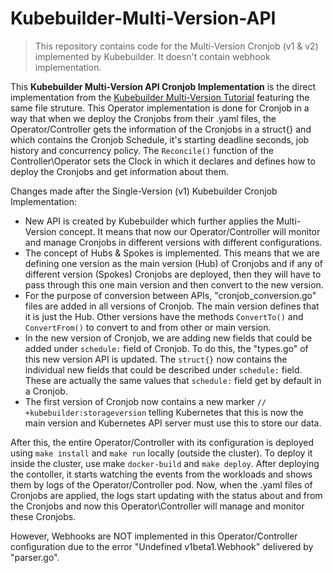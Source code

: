 # Kubebuilder-Multi-Version-API
> This repository contains code for the Multi-Version Cronjob (v1 & v2) implemented by Kubebuilder. It doesn't contain webhook implementation.

This **Kubebuilder Multi-Version API Cronjob Implementation** is the direct implementation from the [Kubebuilder Multi-Version Tutorial](https://book.kubebuilder.io/multiversion-tutorial/tutorial.html) featuring the same file struture. This Operator implementation is done for Cronjob in a way that when we deploy the Cronjobs from their .yaml files, the Operator/Controller gets the information of the Cronjobs in a struct{} and which contains the Cronjob Schedule, it's starting deadline seconds, job history and concurrency policy. The `Reconcile()` function of the Controller\Operator sets the Clock in which it declares and defines how to deploy the Cronjobs and get information about them.

Changes made after the Single-Version (v1) Kubebuilder Cronjob Implementation:
* New API is created by Kubebuilder which further applies the Multi-Version concept. It means that now our Operator/Controller will monitor and manage Cronjobs in different versions with different configurations.
* The concept of Hubs & Spokes is implemented. This means that we are defining one version as the main version (Hub) of Cronjobs and if any of different version (Spokes) Cronjobs are deployed, then they will have to pass through this one main version and then convert to the new version.
* For the purpose of conversion between APIs, "cronjob_conversion.go" files are added in all versions of Cronjob. The main version defines that it is just the Hub. Other versions have the methods `ConvertTo()` and `ConvertFrom()` to convert to and from other or main version.
* In the new version of Cronjob, we are adding new fields that could be added under `schedule:` field of Cronjob. To do this, the "types.go" of this new version API is updated. The `struct{}` now contains the individual new fields that could be described under `schedule:` field. These are actually the same values that `schedule:` field get by default in a Cronjob.
* The first version of Cronjob now contains a new marker `// +kubebuilder:storageversion` telling Kubernetes that this is now the main version and Kubernetes API server must use this to store our data.

After this, the entire Operator/Controller with its configuration is deployed using `make install` and `make run` locally (outside the cluster). To deploy it inside the cluster, use make `docker-build` and `make deploy`. After deploying the contoller, it starts watching the events from the workloads and shows them by logs of the Operator/Controller pod. Now, when the .yaml files of Cronjobs are applied, the logs start updating with the status about and from the Cronjobs and now this Operator\Controller will manage and monitor these Cronjobs.

However, Webhooks are NOT implemented in this Operator/Controller configuration due to the error "Undefined v1beta1.Webhook" delivered by "parser.go".
